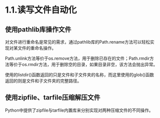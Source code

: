 # 1.1.读写文件自动化

## 使用pathlib库操作文件

对文件进行重命名是常见的需求，通过pathlib库的Path.rename方法可以轻松实现对某文件的重命名操作。

Path.unlink方法等价于os.remove方法，用于删除已存在的文件；Path.rmdir方法等价于os.rmdir方法，用于删除空的目录，如果目录非空，该方法会抛出异常。

使用的listdir()函数返回的只是文件和子文件夹的名称，而这里使用的glob()函数返回的则是文件和子文件夹的完整路径。


## 使用zipfile、tarfile压缩解压文件

Python中提供了zipfile与tarfile内置库来分别实现对两种压缩文件的不同操作。

